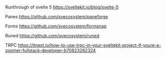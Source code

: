 Runthrough of svelte 5
https://sveltekit.io/blog/svelte-5

Panes
https://github.com/svecosystem/paneforge

Forms
https://github.com/svecosystem/formsnap

Runed
https://github.com/svecosystem/runed

TRPC
https://itnext.io/how-to-use-trpc-in-your-sveltekit-project-if-youre-a-zoomer-fullstack-developer-b70823262324
